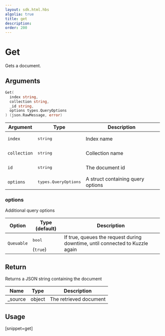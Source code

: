 ```yaml
---
layout: sdk.html.hbs
algolia: true
title: get
description:
order: 200
---
```


# Get

Gets a document.

## Arguments

```go
Get(
  index string, 
  collection string, 
  _id string, 
  options types.QueryOptions
) (json.RawMessage, error)
```

| Argument | Type | Description |
| --- | --- | --- |
| `index` | <pre>string</pre> | Index name |
| `collection` | <pre>string</pre> | Collection name |
| `id` | <pre>string</pre> | The document id |
| `options` | <pre>types.QueryOptions</pre> | A struct containing query options |

### options

Additional query options

| Option | Type (default) | Description |
| --- | --- | --- |
| `Queuable` | <pre>bool</pre>  (`true`) | If true, queues the request during downtime, until connected to Kuzzle again |

## Return

Returns a JSON string containing the document

| Name | Type | Description
| --- | --- | ---
| _source | object | The retrieved document

## Usage

[snippet=get]

